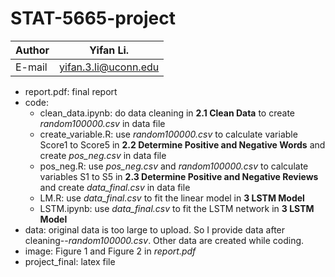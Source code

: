 # STAT-5665-project

|Author|Yifan Li.           |
|------|--------------------|
|E-mail|yifan.3.li@uconn.edu|

- report.pdf: final report
- code: 
	- clean\_data.ipynb: do data cleaning in **2.1 Clean Data** to create *random100000.csv* in data file
	- create\_variable.R: use *random100000.csv* to calculate variable Score1 to Score5 in **2.2 Determine Positive and Negative Words** and create *pos_neg.csv* in data file
	- pos\_neg.R: use *pos_neg.csv* and *random100000.csv* to calculate variables S1 to S5 in **2.3 Determine Positive and Negative Reviews** and create *data_final.csv* in data file
	- LM.R: use *data_final.csv* to fit the linear model in **3 LSTM Model**
	- LSTM.ipynb: use *data_final.csv* to fit the LSTM network in **3 LSTM Model**
- data: original data is too large to upload. So I provide data after cleaning--*random100000.csv*. Other data are created while coding.
- image: Figure 1 and Figure 2 in *report.pdf*
- project_final: latex file
	